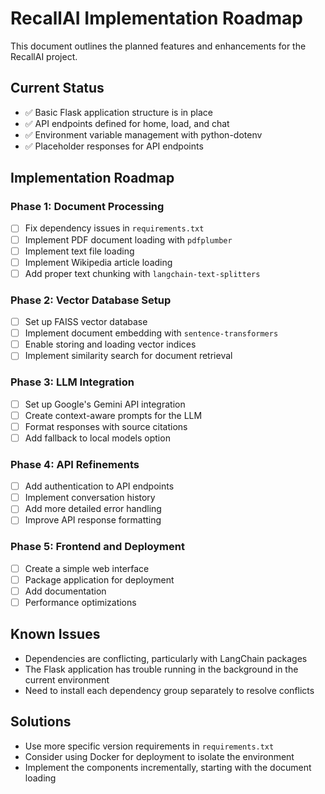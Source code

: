 # RecallAI Implementation Roadmap

This document outlines the planned features and enhancements for the RecallAI project.

## Current Status
- ✅ Basic Flask application structure is in place
- ✅ API endpoints defined for home, load, and chat
- ✅ Environment variable management with python-dotenv
- ✅ Placeholder responses for API endpoints

## Implementation Roadmap

### Phase 1: Document Processing
- [ ] Fix dependency issues in `requirements.txt`
- [ ] Implement PDF document loading with `pdfplumber`
- [ ] Implement text file loading
- [ ] Implement Wikipedia article loading
- [ ] Add proper text chunking with `langchain-text-splitters`

### Phase 2: Vector Database Setup
- [ ] Set up FAISS vector database
- [ ] Implement document embedding with `sentence-transformers`
- [ ] Enable storing and loading vector indices
- [ ] Implement similarity search for document retrieval

### Phase 3: LLM Integration
- [ ] Set up Google's Gemini API integration
- [ ] Create context-aware prompts for the LLM
- [ ] Format responses with source citations
- [ ] Add fallback to local models option

### Phase 4: API Refinements
- [ ] Add authentication to API endpoints
- [ ] Implement conversation history
- [ ] Add more detailed error handling
- [ ] Improve API response formatting

### Phase 5: Frontend and Deployment
- [ ] Create a simple web interface
- [ ] Package application for deployment
- [ ] Add documentation
- [ ] Performance optimizations

## Known Issues
- Dependencies are conflicting, particularly with LangChain packages
- The Flask application has trouble running in the background in the current environment
- Need to install each dependency group separately to resolve conflicts

## Solutions
- Use more specific version requirements in `requirements.txt`
- Consider using Docker for deployment to isolate the environment
- Implement the components incrementally, starting with the document loading 